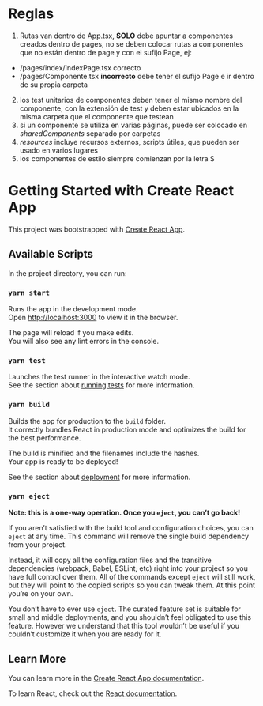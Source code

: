 # Reglas
1) Rutas van dentro de App.tsx, <Routes> **SOLO** debe apuntar a componentes creados dentro de
pages, no se deben colocar rutas a componentes que no están dentro de page y con el sufijo Page, ej:

- /pages/index/IndexPage.tsx correcto
- /pages/Componente.tsx **incorrecto** debe tener el sufijo Page e ir dentro de su propia carpeta

2) los test unitarios de componentes deben tener el mismo nombre del componente, con la extensión de test
y deben estar ubicados en la misma carpeta que el componente que testean
3) si un componente se utiliza en varias páginas, puede ser colocado en *sharedComponents*
separado por carpetas
4) *resources* incluye recursos externos, scripts útiles, que pueden ser usado en varios lugares
5) los componentes de estilo siempre comienzan por la letra S


# Getting Started with Create React App

This project was bootstrapped with [Create React App](https://github.com/facebook/create-react-app).

## Available Scripts

In the project directory, you can run:

### `yarn start`

Runs the app in the development mode.\
Open [http://localhost:3000](http://localhost:3000) to view it in the browser.

The page will reload if you make edits.\
You will also see any lint errors in the console.

### `yarn test`

Launches the test runner in the interactive watch mode.\
See the section about [running tests](https://facebook.github.io/create-react-app/docs/running-tests) for more information.

### `yarn build`

Builds the app for production to the `build` folder.\
It correctly bundles React in production mode and optimizes the build for the best performance.

The build is minified and the filenames include the hashes.\
Your app is ready to be deployed!

See the section about [deployment](https://facebook.github.io/create-react-app/docs/deployment) for more information.

### `yarn eject`

**Note: this is a one-way operation. Once you `eject`, you can’t go back!**

If you aren’t satisfied with the build tool and configuration choices, you can `eject` at any time. This command will remove the single build dependency from your project.

Instead, it will copy all the configuration files and the transitive dependencies (webpack, Babel, ESLint, etc) right into your project so you have full control over them. All of the commands except `eject` will still work, but they will point to the copied scripts so you can tweak them. At this point you’re on your own.

You don’t have to ever use `eject`. The curated feature set is suitable for small and middle deployments, and you shouldn’t feel obligated to use this feature. However we understand that this tool wouldn’t be useful if you couldn’t customize it when you are ready for it.

## Learn More

You can learn more in the [Create React App documentation](https://facebook.github.io/create-react-app/docs/getting-started).

To learn React, check out the [React documentation](https://reactjs.org/).

